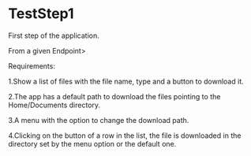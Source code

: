 # TestStep1
First step of the application.

From a given Endpoint>

Requirements:

  1.Show a list of files with the file name, type and a button to download it.
	
  2.The app has a default path to download the files pointing to the Home/Documents directory.
	
  3.A menu with the option to change the download path.
	
  4.Clicking on the button of a row in the list, the file is downloaded in the directory set by the menu option or the default one.
	
	
